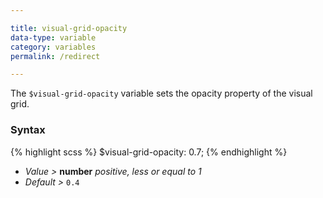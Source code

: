 ```yaml
---

title: visual-grid-opacity
data-type: variable
category: variables
permalink: /redirect

---
```


The `$visual-grid-opacity` variable sets the opacity property of the visual grid.

### Syntax

{% highlight scss %}
$visual-grid-opacity: 0.7;
{% endhighlight %}

- *Value >* **number** *positive, less or equal to 1*
- *Default >* `0.4`
